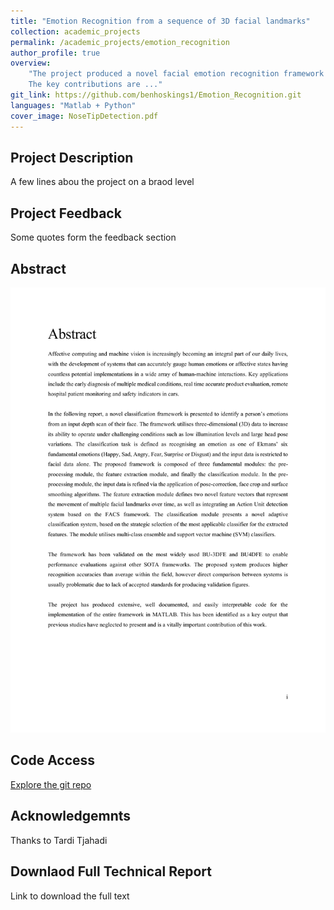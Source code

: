 ```yaml
---
title: "Emotion Recognition from a sequence of 3D facial landmarks"
collection: academic_projects
permalink: /academic_projects/emotion_recognition
author_profile: true
overview: 
    "The project produced a novel facial emotion recognition framework that can be used to classify images. <br>
    The key contributions are ..."
git_link: https://github.com/benhoskings1/Emotion_Recognition.git
languages: "Matlab + Python"
cover_image: NoseTipDetection.pdf
---
```


## Project Description 
A few lines abou the project on a braod level 

## Project Feedback 
Some quotes form the feedback section

## Abstract
<img src="/images/EmotionAbstract.pdf" alt="emotion-recognition-abstract" width="900"/>

## Code Access
<a href="https://github.com/benhoskings1/Emotion_Recognition.git">Explore the git repo</a>

## Acknowledgemnts
Thanks to Tardi Tjahadi

## Downlaod Full Technical Report
Link to download the full text